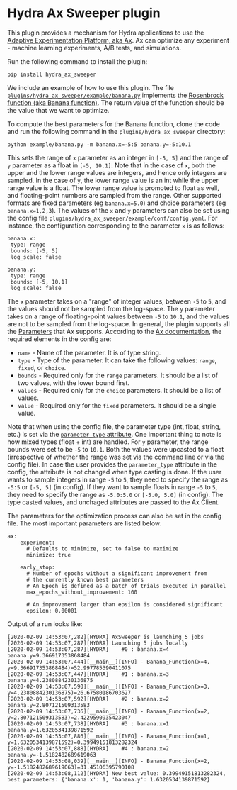 # Hydra Ax Sweeper plugin

This plugin provides a mechanism for Hydra applications to use the [Adaptive Experimentation Platform, aka Ax](https://ax.dev/). Ax can optimize any experiment - machine learning experiments, A/B tests, and simulations. 

Run the following command to install the plugin:

```
pip install hydra_ax_sweeper
```

We include an example of how to use this plugin. The file [`plugins/hydra_ax_sweeper/example/banana.py`](plugins/hydra_ax/example/banana.py) implements the [Rosenbrock function (aka Banana function)](https://en.wikipedia.org/wiki/Rosenbrock_function). The return value of the function should be the value that we want to optimize.

To compute the best parameters for the Banana function, clone the code and run the following command in the `plugins/hydra_ax_sweeper` directory:

```
python example/banana.py -m banana.x=-5:5 banana.y=-5:10.1
```

This sets the range of `x` parameter as an integer in `[-5, 5]` and the range of `y` parameter as a float in `[-5, 10.1]`. Note that in the case of `x`, both the upper and the lower range values are integers, and hence only integers are sampled. In the case of `y`, the lower range value is an int while the upper range value is a float. The lower range value is promoted to float as well, and floating-point numbers are sampled from the range. Other supported formats are fixed parameters (eg `banana.x=5.0`) and choice parameters (eg `banana.x=1,2,3`). The values of the `x` and `y` parameters can also be set using the config file `plugins/hydra_ax_sweeper/example/conf/config.yaml`. For instance, the configuration corresponding to the parameter `x` is as follows:

```
banana.x:
 type: range
 bounds: [-5, 5]
 log_scale: false

banana.y:
 type: range
 bounds: [-5, 10.1]
 log_scale: false
```

The `x` parameter takes on a "range" of integer values, between `-5` to `5`, and the values should not be sampled from the log-space. The `y` parameter takes on a range of floating-point values between `-5` to `10.1`, and the values are not to be sampled from the log-space. In general, the plugin supports all the [Parameters](https://ax.dev/api/core.html?highlight=range#module-ax.core.parameter) that Ax supports. According to the [Ax documentation](https://ax.dev/api/service.html#ax.service.ax_client.AxClient.create_experiment), the required elements in the config are:

* `name` - Name of the parameter. It is of type string.
* `type` - Type of the parameter. It can take the following values: `range`, `fixed`, or `choice`.
* `bounds` - Required only for the `range` parameters. It should be a list of two values, with the lower bound first.
* `values` - Required only for the `choice` parameters. It should be a list of values.
* `value` - Required only for the `fixed` parameters. It should be a single value. 

Note that when using the config file, the parameter type (int, float, string, etc.) is set via the [`parameter_type` attribute](https://ax.dev/api/core.html?highlight=range#module-ax.core.parameter). One important thing to note is how mixed types (float + int) are handled. For `y` parameter, the range bounds were set to be `-5` to `10.1`. Both the values were upcasted to a float (irrespective of whether the range was set via the command line or via the config file). In case the user provides the `parameter_type` attribute in the config, the attribute is not changed when type casting is done. If the user wants to sample integers in range `-5` to `5`, they need to specify the range as `-5:5` or `[-5, 5]` (in config). If they want to sample floats in range `-5` to `5`, they need to specify the range as `-5.0:5.0` or `[-5.0, 5.0]` (in config). The type casted values, and unchaged attributes are passed to the Ax Client. 

The parameters for the optimization process can also be set in the config file. The most important parameters are listed below:

```
ax:
    experiment:
      # Defaults to minimize, set to false to maximize
      minimize: true

    early_stop:
      # Number of epochs without a significant improvement from
      # the currently known best parameters
      # An Epoch is defined as a batch of trials executed in parallel
      max_epochs_without_improvement: 100

      # An improvement larger than epsilon is considered significant
      epsilon: 0.00001
```

Output of a run looks like:

```
[2020-02-09 14:53:07,282][HYDRA] AxSweeper is launching 5 jobs
[2020-02-09 14:53:07,287][HYDRA] Launching 5 jobs locally
[2020-02-09 14:53:07,287][HYDRA]    #0 : banana.x=4 banana.y=9.366917353868484
[2020-02-09 14:53:07,444][__main__][INFO] - Banana_Function(x=4, y=9.366917353868484)=52.997785390411075
[2020-02-09 14:53:07,447][HYDRA]    #1 : banana.x=3 banana.y=4.2380884230136875
[2020-02-09 14:53:07,590][__main__][INFO] - Banana_Function(x=3, y=4.2380884230136875)=26.67580186703627
[2020-02-09 14:53:07,592][HYDRA]    #2 : banana.x=2 banana.y=2.807121509313583
[2020-02-09 14:53:07,736][__main__][INFO] - Banana_Function(x=2, y=2.807121509313583)=2.4229590935423047
[2020-02-09 14:53:07,738][HYDRA]    #3 : banana.x=1 banana.y=1.6320534139871592
[2020-02-09 14:53:07,886][__main__][INFO] - Banana_Function(x=1, y=1.6320534139871592)=0.39949151813282324
[2020-02-09 14:53:07,888][HYDRA]    #4 : banana.x=2 banana.y=-1.5182482689619063
[2020-02-09 14:53:08,039][__main__][INFO] - Banana_Function(x=2, y=-1.5182482689619063)=31.45106395790108
[2020-02-09 14:53:08,112][HYDRA] New best value: 0.39949151813282324, best parameters: {'banana.x': 1, 'banana.y': 1.6320534139871592}
```